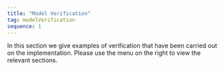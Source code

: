 ```yaml
---
title: "Model Verification"
tag: modelVerification
sequence: 1
---
```

In this section we give examples of verification that have been carried out on the implementation. Please use the menu on the right to view the relevant sections.